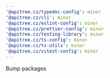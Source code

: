 ```yaml
---
'@apitree.cz/typedoc-config': minor
'@apitree.cz/cli': minor
'@apitree.cz/eslint-config': minor
'@apitree.cz/prettier-config': minor
'@apitree.cz/testing-library': minor
'@apitree.cz/ts-config': minor
'@apitree.cz/ts-utils': minor
'@apitree.cz/vitest-config': minor
---
```


Bump packages
